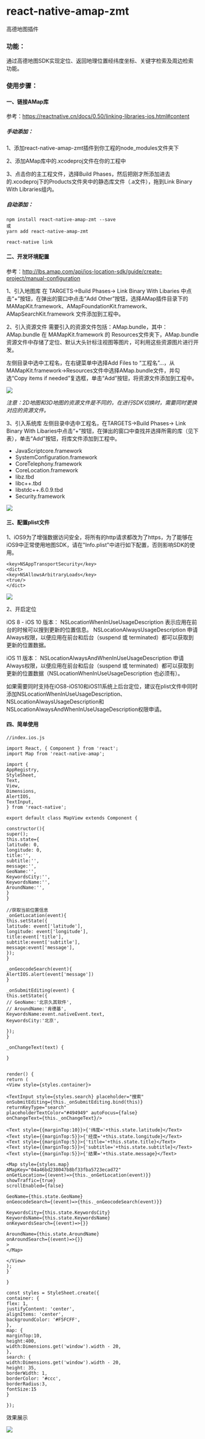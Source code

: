 # react-native-amap-zmt
高德地图插件

### 功能：
通过高德地图SDK实现定位、返回地理位置经纬度坐标、关键字检索及周边检索功能。

### 使用步骤：

#### 一、链接AMap库

参考：https://reactnative.cn/docs/0.50/linking-libraries-ios.html#content

##### 手动添加：
1、添加react-native-amap-zmt插件到你工程的node_modules文件夹下

2、添加AMap库中的.xcodeproj文件在你的工程中

3、点击你的主工程文件，选择Build Phases，然后把刚才所添加进去的.xcodeproj下的Products文件夹中的静态库文件（.a文件），拖到Link Binary With Libraries组内。

##### 自动添加：
```
npm install react-native-amap-zmt --save
或
yarn add react-native-amap-zmt

react-native link
```

#### 二、开发环境配置

参考：http://lbs.amap.com/api/ios-location-sdk/guide/create-project/manual-configuration

1、引入地图库
在 TARGETS->Build Phases-> Link Binary With Libaries 中点击“+”按钮，在弹出的窗口中点击“Add Other”按钮，选择AMap插件目录下的 MAMapKit.framework、AMapFoundationKit.framework、AMapSearchKit.framework 文件添加到工程中。

2、引入资源文件
需要引入的资源文件包括：AMap.bundle，其中：AMap.bundle 在 MAMapKit.framework 的 Resources文件夹下，AMap.bundle资源文件中存储了定位、默认大头针标注视图等图片，可利用这些资源图片进行开发。

左侧目录中选中工程名，在右键菜单中选择Add Files to “工程名”…，从MAMapKit.framework->Resources文件中选择AMap.bundle文件，并勾选“Copy items if needed”复选框，单击“Add”按钮，将资源文件添加到工程中。

![](http://upload-images.jianshu.io/upload_images/2093433-8b9e0403b6442fbd.png?imageMogr2/auto-orient/strip%7CimageView2/2/w/1240)

*注意：2D地图和3D地图的资源文件是不同的，在进行SDK切换时，需要同时更换对应的资源文件。*

3、引入系统库
左侧目录中选中工程名，在TARGETS->Build Phases-> Link Binary With Libaries中点击“+”按钮，在弹出的窗口中查找并选择所需的库（见下表），单击“Add”按钮，将库文件添加到工程中。

- JavaScriptcore.framework
- SystemConfiguration.framework
- CoreTelephony.framework
- CoreLocation.framework
- libz.tbd
- libc++.tbd
- libstdc++.6.0.9.tbd
- Security.framework

![](https://upload-images.jianshu.io/upload_images/2093433-ec9fdafcbb4fb937.png?imageMogr2/auto-orient/strip%7CimageView2/2/w/1240)

#### 三、配置plist文件

1、iOS9为了增强数据访问安全，将所有的http请求都改为了https，为了能够在iOS9中正常使用地图SDK，请在"Info.plist"中进行如下配置，否则影响SDK的使用。

```
<key>NSAppTransportSecurity</key>
<dict>
<key>NSAllowsArbitraryLoads</key>
<true/>
</dict>

```

![](https://upload-images.jianshu.io/upload_images/2093433-edd288a1bd48057f.png?imageMogr2/auto-orient/strip%7CimageView2/2/w/1240)

2、开启定位

iOS 8 - iOS 10 版本：
NSLocationWhenInUseUsageDescription 表示应用在前台的时候可以搜到更新的位置信息。
NSLocationAlwaysUsageDescription 申请Always权限，以便应用在前台和后台（suspend 或 terminated）都可以获取到更新的位置数据。

iOS 11 版本：
NSLocationAlwaysAndWhenInUseUsageDescription 申请Always权限，以便应用在前台和后台（suspend 或 terminated）都可以获取到更新的位置数据（NSLocationWhenInUseUsageDescription 也必须有）。

如果需要同时支持在iOS8-iOS10和iOS11系统上后台定位，建议在plist文件中同时添加NSLocationWhenInUseUsageDescription、NSLocationAlwaysUsageDescription和NSLocationAlwaysAndWhenInUseUsageDescription权限申请。

#### 四、简单使用

```
//index.ios.js

import React, { Component } from 'react';
import Map from 'react-native-amap';

import {
AppRegistry,
StyleSheet,
Text,
View,
Dimensions,
AlertIOS,
TextInput,
} from 'react-native';

export default class MapView extends Component {

constructor(){
super();
this.state={
latitude: 0,
longitude: 0,
title:'',
subtitle:'',
message:'',
GeoName:'',
KeywordsCity:'',
KeywordsName:'',
AroundName:'',
}
}

//获取当前位置信息
_onGetLocation(event){
this.setState({
latitude: event['latitude'],
longitude: event['longitude'],
title:event['title'],
subtitle:event['subtitle'],
message:event['message'],
});
}

_onGeocodeSearch(event){
AlertIOS.alert(event['message'])
}

_onSubmitEditing(event) {
this.setState({
// GeoName:'北京久其软件',
// AroundName:'肯德基',
KeywordsName:event.nativeEvent.text,
KeywordsCity:'北京',

});
}

_onChangeText(text) {

}


render() {
return (
<View style={styles.container}>

<TextInput style={styles.search} placeholder="搜索"
onSubmitEditing={this._onSubmitEditing.bind(this)}
returnKeyType="search"
placeholderTextColor="#494949" autoFocus={false}
onChangeText={this._onChangeText}/>

<Text style={{marginTop:10}}>{'纬度='+this.state.latitude}</Text>
<Text style={{marginTop:5}}>{'经度='+this.state.longitude}</Text>
<Text style={{marginTop:5}}>{'title='+this.state.title}</Text>
<Text style={{marginTop:5}}>{'subtitle='+this.state.subtitle}</Text>
<Text style={{marginTop:5}}>{'结果='+this.state.message}</Text>

<Map style={styles.map}
AMapKey="04a46bd238047b8bf33fba5723ecad72"
onGetLocation={(event)=>{this._onGetLocation(event)}}
showTraffic={true}
scrollEnabled={false}

GeoName={this.state.GeoName}
onGeocodeSearch={(event)=>{this._onGeocodeSearch(event)}}

KeywordsCity={this.state.KeywordsCity}
KeywordsName={this.state.KeywordsName}
onKeywordsSearch={(event)=>{}}

AroundName={this.state.AroundName}
onAroundSearch={(event)=>{}}
>
</Map>

</View>
);
}

}

const styles = StyleSheet.create({
container: {
flex: 1,
justifyContent: 'center',
alignItems: 'center',
backgroundColor: '#F5FCFF',
},
map: {
marginTop:10,
height:400,
width:Dimensions.get('window').width - 20,
},
search: {
width:Dimensions.get('window').width - 20,
height: 35,
borderWidth: 1,
borderColor: '#ccc',
borderRadius:3,
fontSize:15
}

});

```

效果展示

![](https://upload-images.jianshu.io/upload_images/2093433-2edbc9fa01157784.png?imageMogr2/auto-orient/strip%7CimageView2/2/w/340)

